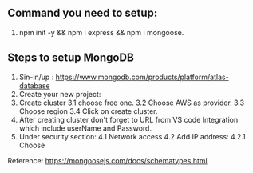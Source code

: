 ## Command you need to setup:
1. npm init -y && npm i express && npm i mongoose.


## Steps to setup MongoDB 
1. Sin-in/up : https://www.mongodb.com/products/platform/atlas-database
2. Create your new project: <Name of your project>
3. Create cluster
    3.1 choose free one.
    3.2 Choose AWS as provider.
    3.3 Choose region <In my case it is mumbai>
    3.4 Click on create cluster.
4. After creating cluster don't forget to URL from VS code Integration which include userName and Password.
4. Under security section:
   4.1 Network access
   4.2 Add IP address: <Your IP address>
        4.2.1 Choose <allow access from any where>


Reference: https://mongoosejs.com/docs/schematypes.html



